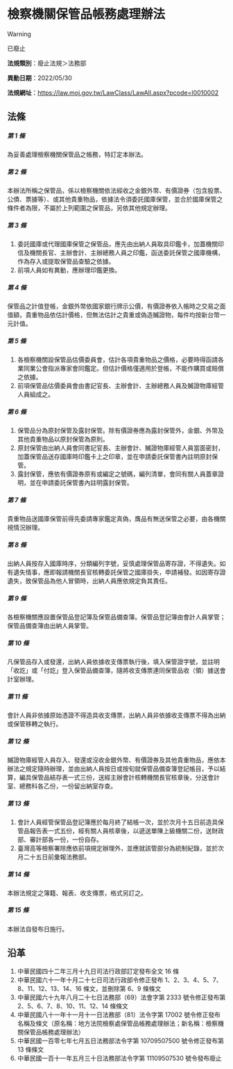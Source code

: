 # 檢察機關保管品帳務處理辦法
> [!WARNING]
> 已廢止

**法規類別**：廢止法規＞法務部

**異動日期**：2022/05/30  

**法規網址**：https://law.moj.gov.tw/LawClass/LawAll.aspx?pcode=I0010002



## 法條
##### 第 1 條
為妥善處理檢察機關保管品之帳務，特訂定本辦法。

##### 第 2 條
本辦法所稱之保管品，係以檢察機關依法經收之金銀外幣、有價證券（包含股票、公債、票據等）、或其他貴重物品，依據法令須委託國庫保管，並合於國庫保管之條件者為限，不屬於上列範圍之保管品，另依其他規定辦理。

##### 第 3 條
1. 委託國庫或代理國庫保管之保管品，應先由出納人員取具印鑑卡，加蓋機關印信及機關長官、主辦會計、主辦總務人員之印鑑，函送委託保管之國庫機構，作為存入或提取保管品查驗之依據。
1. 前項人員如有異動，應辦理印鑑更換。

##### 第 4 條
保管品之計值登帳，金銀外幣依國家銀行牌示公價，有價證券依入帳時之交易之面值額，貴重物品依估計價格，但無法估計之貴重或偽造贓證物，每件均按新台幣一元計值。

##### 第 5 條
1. 各檢察機關設保管品估價委員會，估計各項貴重物品之價格，必要時得函請各業同業公會指派專家會同鑑定。但估計價格僅適用於登帳，不能作購買或賠償之依據。
1. 前項保管品估價委員會由書記官長、主辦會計、主辦總務人員及贓證物庫經管人員組成之。

##### 第 6 條
1. 保管品分為原封保管及露封保管。除有價證券應為露封保管外，金銀、外幣及其他貴重物品以原封保管為原則。
1. 原封保管由出納人員會同書記官長、主辦會計、贓證物庫經管人員當面密封，加蓋保管品送存國庫時印鑑卡上之印章，並在申請委託保管書內註明原封保管。
1. 露封保管，應依有價證券原有或編定之號碼，編列清單，會同有關人員蓋章證明，並在申請委託保管書內註明露封保管。

##### 第 7 條
貴重物品送國庫保管前得先委請專家鑑定真偽，膺品有無送保管之必要，由各機關視情況辦理。

##### 第 8 條
出納人員按存入國庫時序，分類編列字號，妥慎處理保管品寄存證，不得遺失。如有遺失情事，應即報請機關長官核轉委託保管之國庫掛失，申請補發。如因寄存證遺失，致保管品為他人冒領時，出納人員應依規定負其責任。

##### 第 9 條
各檢察機關應設置保管品登記簿及保管品備查簿。保管品登記簿由會計人員掌管；保管品備查簿由出納人員掌管。

##### 第 10 條
凡保管品存入或發還，出納人員依據收支傳票執行後，填入保管證字號，並註明「收訖」或「付訖」登入保管品備查簿，隨將收支傳票連同保管品收（領）據送會計室辦理。

##### 第 11 條
會計人員非依據原始憑證不得造具收支傳票，出納人員非依據收支傳票不得為出納或保管移轉之執行。

##### 第 12 條
贓證物庫經管人員存入、發還或沒收金銀外幣、有價證券及其他貴重物品，應依本辦法之規定隨時辦理，並由出納人員按日或按旬就保管品備查簿登記帳目，予以結算，編具保管品結存表一式三份，送經主辦會計核轉機關長官核章後，分送會計室、總務科各乙份，一份留出納室存查。

##### 第 13 條
1. 會計人員經管保管品登記簿應於每月終了結帳一次，並於次月十五日前造具保管品報告表一式五份，經有關人員核章後，以遞送單陳上級機關二份，送財政部、審計部各一份，一份自存。
1. 臺灣高等檢察署除應依前項規定辦理外，並應就該管部分為統制紀錄，並於次月二十五日前彙報法務部。

##### 第 14 條
本辦法規定之簿籍、報表、收支傳票，格式另訂之。

##### 第 15 條
本辦法自發布日施行。

## 沿革
1. 中華民國四十二年三月十九日司法行政部訂定發布全文 16 條
1. 中華民國六十一年十月二十七日司法行政部令修正發布 1、2、3、4、5、7、8、11、12、13、14、16  條文，並刪除第 6、9 條條文
1. 中華民國六十九年八月二十七日法務部（69）法會字第 2333 號令修正發布第 2、5、6、7、8、10、11、12、14  條條文
1. 中華民國八十一年十一月十一日法務部（81）法令字第 17002  號令修正發布名稱及條文（原名稱：地方法院檢察處保管品帳務處理辦法；新名稱：檢察機關保管品帳務處理辦法）
1. 中華民國一百零七年七月五日法務部法令字第 10709507500  號令修正發布第 13 條條文
1. 中華民國一百十一年五月三十日法務部法令字第 11109507530  號令發布廢止

